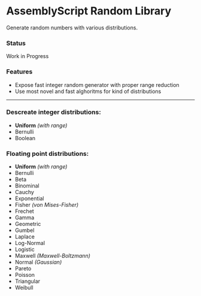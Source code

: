 # AssemblyScript Random Library

Generate random numbers with various distributions.

### Status

Work in Progress

### Features

- Expose fast integer random generator with proper range reduction
- Use most novel and fast alghoritms for kind of distributions

---
### Descreate integer distributions:

- **Uniform** _(with range)_
- Bernulli
- Boolean

### Floating point distributions:

- **Uniform** _(with range)_
- Bernulli
- Beta
- Binominal
- Cauchy
- Exponential
- Fisher _(von Mises-Fisher)_
- Frechet
- Gamma
- Geometric
- Gumbel
- Laplace
- Log-Normal
- Logistic
- Maxwell _(Maxwell-Boltzmann)_
- Normal _(Gaussian)_
- Pareto
- Poisson
- Triangular
- Weibull
